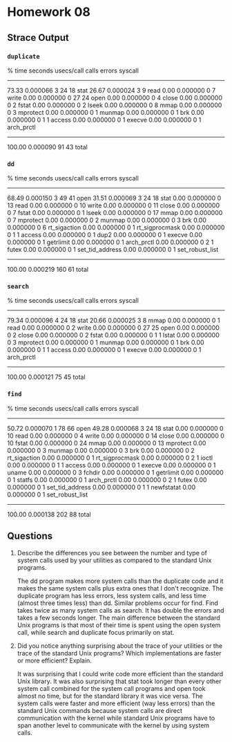 Homework 08
===========

## Strace Output

### `duplicate`
% time     seconds  usecs/call     calls    errors syscall
------ ----------- ----------- --------- --------- ----------------
 73.33    0.000066           3        24        18 stat
 26.67    0.000024           3         9           read
  0.00    0.000000           0         7           write
  0.00    0.000000           0        27        24 open
  0.00    0.000000           0         4           close
  0.00    0.000000           0         2           fstat
  0.00    0.000000           0         2           lseek
  0.00    0.000000           0         8           mmap
  0.00    0.000000           0         3           mprotect
  0.00    0.000000           0         1           munmap
  0.00    0.000000           0         1           brk
  0.00    0.000000           0         1         1 access
  0.00    0.000000           0         1           execve
  0.00    0.000000           0         1           arch_prctl
------ ----------- ----------- --------- --------- ----------------
100.00    0.000090                    91        43 total


### `dd`

% time     seconds  usecs/call     calls    errors syscall
------ ----------- ----------- --------- --------- ----------------
 68.49    0.000150           3        49        41 open
 31.51    0.000069           3        24        18 stat
  0.00    0.000000           0        13           read
  0.00    0.000000           0        10           write
  0.00    0.000000           0        11           close
  0.00    0.000000           0         7           fstat
  0.00    0.000000           0         1           lseek
  0.00    0.000000           0        17           mmap
  0.00    0.000000           0         7           mprotect
  0.00    0.000000           0         2           munmap
  0.00    0.000000           0         3           brk
  0.00    0.000000           0         6           rt_sigaction
  0.00    0.000000           0         1           rt_sigprocmask
  0.00    0.000000           0         1         1 access
  0.00    0.000000           0         1           dup2
  0.00    0.000000           0         1           execve
  0.00    0.000000           0         1           getrlimit
  0.00    0.000000           0         1           arch_prctl
  0.00    0.000000           0         2         1 futex
  0.00    0.000000           0         1           set_tid_address
  0.00    0.000000           0         1           set_robust_list
------ ----------- ----------- --------- --------- ----------------
100.00    0.000219                   160        61 total


### `search`

% time     seconds  usecs/call     calls    errors syscall
------ ----------- ----------- --------- --------- ----------------
 79.34    0.000096           4        24        18 stat
 20.66    0.000025           3         8           mmap
  0.00    0.000000           0         1           read
  0.00    0.000000           0         2           write
  0.00    0.000000           0        27        25 open
  0.00    0.000000           0         2           close
  0.00    0.000000           0         2           fstat
  0.00    0.000000           0         1         1 lstat
  0.00    0.000000           0         3           mprotect
  0.00    0.000000           0         1           munmap
  0.00    0.000000           0         1           brk
  0.00    0.000000           0         1         1 access
  0.00    0.000000           0         1           execve
  0.00    0.000000           0         1           arch_prctl
------ ----------- ----------- --------- --------- ----------------
100.00    0.000121                    75        45 total


### `find`

% time     seconds  usecs/call     calls    errors syscall
------ ----------- ----------- --------- --------- ----------------
 50.72    0.000070           1        78        66 open
 49.28    0.000068           3        24        18 stat
  0.00    0.000000           0        10           read
  0.00    0.000000           0         4           write
  0.00    0.000000           0        14           close
  0.00    0.000000           0        10           fstat
  0.00    0.000000           0        24           mmap
  0.00    0.000000           0        13           mprotect
  0.00    0.000000           0         3           munmap
  0.00    0.000000           0         3           brk
  0.00    0.000000           0         2           rt_sigaction
  0.00    0.000000           0         1           rt_sigprocmask
  0.00    0.000000           0         2         1 ioctl
  0.00    0.000000           0         1         1 access
  0.00    0.000000           0         1           execve
  0.00    0.000000           0         1           uname
  0.00    0.000000           0         3           fchdir
  0.00    0.000000           0         1           getrlimit
  0.00    0.000000           0         1           statfs
  0.00    0.000000           0         1           arch_prctl
  0.00    0.000000           0         2         1 futex
  0.00    0.000000           0         1           set_tid_address
  0.00    0.000000           0         1         1 newfstatat
  0.00    0.000000           0         1           set_robust_list
------ ----------- ----------- --------- --------- ----------------
100.00    0.000138                   202        88 total


## Questions

1. Describe the differences you see between the number and type of system calls
   used by your utilities as compared to the standard Unix programs.

   The dd program makes more system calls than the duplicate code and it makes the same system calls plus extra ones that I don't recognize. The duplicate program has less errors, less system calls, and less time (almost three times less) than dd. Similar problems occur for find. Find takes twice as many system calls as search. It has double the errors and takes a few seconds longer. The main difference between the standard Unix programs is that most of their time is spent using the open system call, while search and duplicate focus primarily on stat.

2. Did you notice anything surprising about the trace of your utilities or the
   trace of the standard Unix programs? Which implementations are faster or
   more efficient?  Explain.

   It was surprising that I could write code more efficient than the standard Unix library. It was also surprising that stat took longer than every other system call combined for the system call programs and open took almost no time, but for the standard library it was vice versa. The system calls were faster and more efficient (way less errors) than the standard Unix commands because system calls are direct communication with the kernel while standard Unix programs have to span another level to communicate with the kernel by using system calls.
